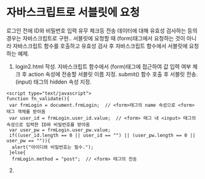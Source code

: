 # 자바스크립트로 서블릿에 요청
로그인 전에 ID와 비밀번호 입력 유무 체크등 전송 데이터에 대해 유효성 검사하는 등의 경우는 자바스크립트로 구현..
서블릿에 요청할 때 (form)태그에서 요청하는 것이 아니라 자바스크립트 함수를 호출하고 유효성 검사 후 자바스크립트 함수에서 서블릿에 요청하는 예제.
1. login2.html 작성. 자바스크립트 함수에서 (form)태그에 접근하여 값 입력 여부 체크 후 action 속성에 전송할 서블릿 이름 지정. submit() 함수 호출 후 서블릿 전송. (input) 태그의 hidden 속성 지정.
```
<script type="text/javascript">
function fn_validate(){
 var frmLogin = document.frmLogin;  // <form>태그의 name 속성으로 <form> 태그 객체를 받아옴
 var user_id = frmLogin.user_id.value;  // <form> 태그 내 <input> 태그의 속성으로 입력한 ID와 비밀번호를 받아옴
 var user_pw = frmLogin.user_pw.value;
 if((user_id.length == 0 || user_id == "") || (user_pw.length == 0 || user_pw == "")){
  alert("아이디와 비밀번호는 필수.");
 }else{
  frmLogin.method = "post";  // <form> 태그의 전송 
```

2. 

